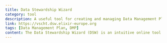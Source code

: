```yaml
---
title: Data Stewardship Wizard
category: tool
description: A useful tool for creating and managing Data Management Plans
link: https://vscht.dsw.elixir-europe.org
tags: [Data Management Plan, DMP]
content: The Data Stewardship Wizard (DSW) is an intuitive online tool designed to assist in the creation and maintenance of Data Management Plans (DMPs). It guides researchers through the process, ensuring that all aspects of data management are thoroughly considered.
---
```

